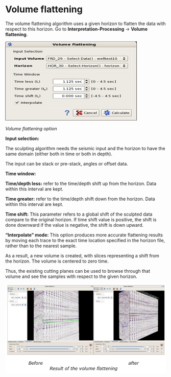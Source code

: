 # Volume flattening

The volume flattening algorithm uses a given horizon to flatten the data with respect to this horizon. Go to **Interpretation-Processing** → **Volume flattening**.

![](../../../.gitbook/assets/104_interpretation.png)

_Volume flattening option_

**Input selection:**

The sculpting algorithm needs the seismic input and the horizon to have the same domain \(either both in time or both in depth\).

The input can be stack or pre-stack, angles or offset data.

**Time window:**

**Time/depth less:** refer to the time/depth shift up from the horizon. Data within this interval are kept.

**Time greater:** refer to the time/depth shift down from the horizon. Data within this interval are kept.

**Time shift:** This parameter refers to a global shift of the sculpted data compare to the original horizon. If time shift value is positive, the shift is done downward if the value is negative, the shift is down upward.

**“Interpolate” mode:** This option produces more accurate flattening results by moving each trace to the exact time location specified in the horizon file, rather than to the nearest sample.

As a result, a new volume is created, with slices representing a shift from the horizon. The volume is centered to zero time.

Thus, the existing cutting planes can be used to browse through that volume and see the samples with respect to the given horizon.

![](../../../.gitbook/assets/105_interpretation.png)

